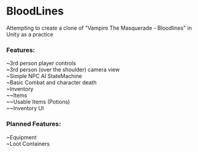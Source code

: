 # BloodLines
Attempting to create a clone of "Vampire The Masquerade - Bloodlines" in Unity as a practice 

<h3>Features:</h3>
~3rd person player controls</br>
~3rd person (over the shoulder) camera view</br>
~Simple NPC AI StateMachine</br>
~Basic Combat and character death</br>
~Inventory</br>
~~Items</br>
~~Usable Items (Potions)</br>
~~Inventory UI</br>

<h3>Planned Features:</h3>
~Equipment</br>
~Loot Containers</br>

